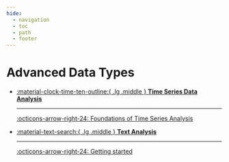 ```yaml
---
hide:
  - navigation
  - toc
  - path
  - footer
---
```


# Advanced Data Types

<div class="grid cards" markdown>


-   [:material-clock-time-ten-outline:{ .lg .middle } __Time Series Data Analysis__](time-series/index.md)

    ---

    [:octicons-arrow-right-24: Foundations of Time Series Analysis](time-series/foundations.md)

-   [:material-text-search:{ .lg .middle } __Text Analysis__](text-analysis.md)

    ---

    [:octicons-arrow-right-24: Getting started](text-analysis.md)


</div>
